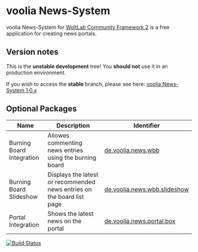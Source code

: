 voolia News-System
==============

voolia News-System for [WoltLab Community Framework 2](https://github.com/WoltLab/WCF) is a free application for creating news portals.

Version notes
-------------

This is the **unstable development** tree! You **should not** use it in an production environment.

If you wish to access the **stable** branch, please see here: [voolia News-System 1.0.x](https://github.com/voolia/de.voolia.news/tree/master)

Optional Packages
-----------------
| Name | Description | Identifier |
|------|-------------|------------|
| Burning Board Integration | Allowes commenting news entries using the burning board | [de.voolia.news.wbb](https://github.com/voolia/de.voolia.news.wbb) |
| Burning Board Slideshow | Displays the latest or recommended news entries on the board list page | [de.voolia.news.wbb.slideshow](https://github.com/voolia/de.voolia.news.wbb.slideshow) |
| Portal Integration | Shows the latest news on the portal | [de.voolia.news.portal.box](https://github.com/voolia/de.voolia.news.portal.box) |

[![Build Status](https://travis-ci.org/voolia/de.voolia.news.svg?branch=1.1.0)](https://travis-ci.org/voolia/de.voolia.news)
